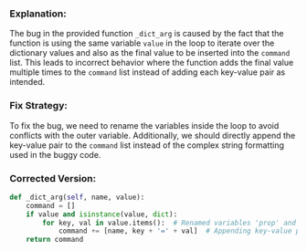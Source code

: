 ### Explanation:
The bug in the provided function `_dict_arg` is caused by the fact that the function is using the same variable `value` in the loop to iterate over the dictionary values and also as the final value to be inserted into the `command` list. This leads to incorrect behavior where the function adds the final value multiple times to the `command` list instead of adding each key-value pair as intended.

### Fix Strategy:
To fix the bug, we need to rename the variables inside the loop to avoid conflicts with the outer variable. Additionally, we should directly append the key-value pair to the `command` list instead of the complex string formatting used in the buggy code.

### Corrected Version:

```python
def _dict_arg(self, name, value):
    command = []
    if value and isinstance(value, dict):
        for key, val in value.items():  # Renamed variables 'prop' and 'value' to 'key' and 'val'
            command += [name, key + '=' + val]  # Appending key-value pairs directly to 'command'
    return command
```